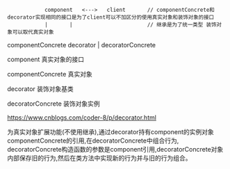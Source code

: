 
                component   <--->   client       // componentConcrete和decorator实现相同的接口是为了client可以不加区分的使用真实对象和装饰对象的接口
                |       |                        // 继承是为了统一类型 装饰对象可以取代真实对象
componentConcrete       decorator
                            |
                            decoratorConcrete

component 真实对象的接口

componentConcrete 真实对象

decorator 装饰对象基类

decoratorConcrete 装饰对象实例

https://www.cnblogs.com/coder-8/p/decorator.html

为真实对象扩展功能(不使用继承),通过decorator持有component的实例对象componentConcrete的引用,在decoratorConcrete中组合行为,
decoratorConcrete构造函数的参数是component引用,decoratorConcrete对象内部保存旧的行为,然后在类方法中实现新的行为并与旧的行为组合。